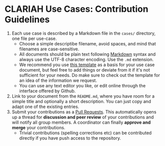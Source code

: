 # CLARIAH Use Cases: Contribution Guidelines

1. Each use case is described by a Markdown file in the ``cases/`` directory, one file per use-case.
    - Choose a simple descriptibe filename, avoid spaces, and mind that filenames are case-sensitive.
    - All documents should be plain text following [Markdown](https://guides.github.com/features/mastering-markdown/) syntax and always use the UTF-8 character encoding. Use the ``.md`` extension.
    - We recommend you use [this template](TEMPLATE.md) as a basis for your use case document, but feel free to add things or deviate from it if it's not sufficient for your needs. Do make sure to check out the template for an idea of the information we request.
    - You can use any text editor you like, or edit online through the interface offered by Github.
2. Link to your document from the ``README.md``, where you have room for a simple title and optionally a short
   description. You can just copy and adapt one of the existing entries.
3. Submit your contributions as a [Pull Requests](https://docs.github.com/en/desktop/contributing-and-collaborating-using-github-desktop/creating-an-issue-or-pull-request). This automatically opens up a thread for **discussion and peer review** of your contributions and will notify all group members. A coordinator can finally **approve and merge** your contributions.
    - Trivial contributions (spelling corrections etc) can be contributed directly if you have push access to the
      repository.
